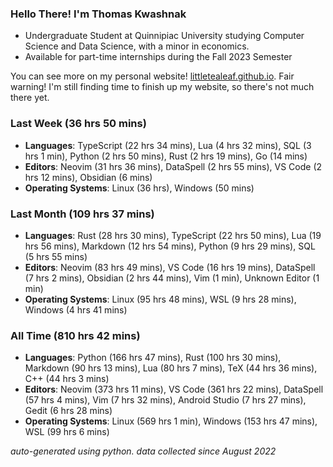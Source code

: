 
### Hello There! I'm Thomas Kwashnak

- Undergraduate Student at Quinnipiac University studying Computer Science and Data Science, with a minor in economics.
- Available for part-time internships during the Fall 2023 Semester

You can see more on my personal website! [littletealeaf.github.io](https://littletealeaf.github.io). Fair warning! I'm still finding time to finish up my website, so there's not much there yet.

### Last Week (36 hrs 50 mins)
- **Languages**: TypeScript (22 hrs 34 mins), Lua (4 hrs 32 mins), SQL (3 hrs 1 min), Python (2 hrs 50 mins), Rust (2 hrs 19 mins), Go (14 mins)
- **Editors**: Neovim (31 hrs 36 mins), DataSpell (2 hrs 55 mins), VS Code (2 hrs 12 mins), Obsidian (6 mins)
- **Operating Systems**: Linux (36 hrs), Windows (50 mins)
    
### Last Month (109 hrs 37 mins)
- **Languages**: Rust (28 hrs 30 mins), TypeScript (22 hrs 50 mins), Lua (19 hrs 56 mins), Markdown (12 hrs 54 mins), Python (9 hrs 29 mins), SQL (5 hrs 55 mins)
- **Editors**: Neovim (83 hrs 49 mins), VS Code (16 hrs 19 mins), DataSpell (7 hrs 2 mins), Obsidian (2 hrs 44 mins), Vim (1 min), Unknown Editor (1 min)
- **Operating Systems**: Linux (95 hrs 48 mins), WSL (9 hrs 28 mins), Windows (4 hrs 41 mins)
    
### All Time (810 hrs 42 mins)
- **Languages**: Python (166 hrs 47 mins), Rust (100 hrs 30 mins), Markdown (90 hrs 13 mins), Lua (80 hrs 7 mins), TeX (44 hrs 36 mins), C++ (44 hrs 3 mins)
- **Editors**: Neovim (373 hrs 11 mins), VS Code (361 hrs 22 mins), DataSpell (57 hrs 4 mins), Vim (7 hrs 32 mins), Android Studio (7 hrs 27 mins), Gedit (6 hrs 28 mins)
- **Operating Systems**: Linux (569 hrs 1 min), Windows (153 hrs 47 mins), WSL (99 hrs 6 mins)
    

*auto-generated using python. data collected since August 2022*
